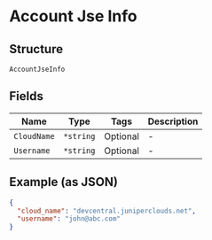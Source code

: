 
# Account Jse Info

## Structure

`AccountJseInfo`

## Fields

| Name | Type | Tags | Description |
|  --- | --- | --- | --- |
| `CloudName` | `*string` | Optional | - |
| `Username` | `*string` | Optional | - |

## Example (as JSON)

```json
{
  "cloud_name": "devcentral.juniperclouds.net",
  "username": "john@abc.com"
}
```

